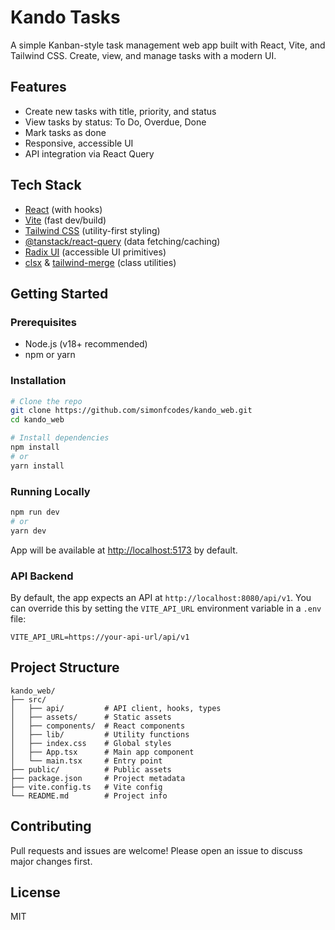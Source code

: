 # Kando Tasks

A simple Kanban-style task management web app built with React, Vite, and Tailwind CSS. Create, view, and manage tasks with a modern UI.

## Features
- Create new tasks with title, priority, and status
- View tasks by status: To Do, Overdue, Done
- Mark tasks as done
- Responsive, accessible UI
- API integration via React Query

## Tech Stack
- [React](https://react.dev/) (with hooks)
- [Vite](https://vitejs.dev/) (fast dev/build)
- [Tailwind CSS](https://tailwindcss.com/) (utility-first styling)
- [@tanstack/react-query](https://tanstack.com/query/latest) (data fetching/caching)
- [Radix UI](https://www.radix-ui.com/) (accessible UI primitives)
- [clsx](https://github.com/lukeed/clsx) & [tailwind-merge](https://github.com/dcastil/tailwind-merge) (class utilities)

## Getting Started

### Prerequisites
- Node.js (v18+ recommended)
- npm or yarn

### Installation
```bash
# Clone the repo
git clone https://github.com/simonfcodes/kando_web.git
cd kando_web

# Install dependencies
npm install
# or
yarn install
```

### Running Locally
```bash
npm run dev
# or
yarn dev
```
App will be available at [http://localhost:5173](http://localhost:5173) by default.

### API Backend
By default, the app expects an API at `http://localhost:8080/api/v1`. You can override this by setting the `VITE_API_URL` environment variable in a `.env` file:
```
VITE_API_URL=https://your-api-url/api/v1
```

## Project Structure
```
kando_web/
├── src/
│   ├── api/         # API client, hooks, types
│   ├── assets/      # Static assets
│   ├── components/  # React components
│   ├── lib/         # Utility functions
│   ├── index.css    # Global styles
│   ├── App.tsx      # Main app component
│   └── main.tsx     # Entry point
├── public/          # Public assets
├── package.json     # Project metadata
├── vite.config.ts   # Vite config
└── README.md        # Project info
```

## Contributing
Pull requests and issues are welcome! Please open an issue to discuss major changes first.

## License
MIT
